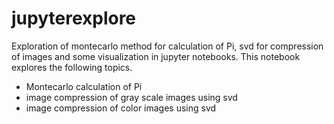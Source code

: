 # jupyterexplore
Exploration of montecarlo method for calculation of Pi, svd for compression of images and some visualization in jupyter notebooks.
This notebook explores the following topics.
- Montecarlo calculation of Pi
- image compression of gray scale images using svd
- image compression of color images using svd
